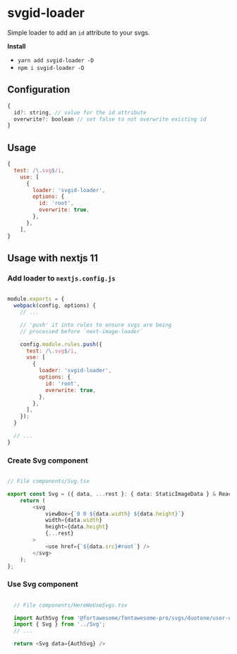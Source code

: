 # svgid-loader

Simple loader to add an `id` attribute to your svgs.

**Install**

- `yarn add svgid-loader -D`
- `npm i svgid-loader -D`

## Configuration

```js
{
  id?: string, // value for the id attribute
  overwrite?: boolean // set false to not overwrite existing id
}
```

## Usage

```js
{
  test: /\.svg$/i,
    use: [
      {
        loader: 'svgid-loader',
        options: {
          id: 'root',
          overwrite: true,
        },
      },
    ],
}
```

## Usage with nextjs 11

### Add loader to `nextjs.config.js`

```js

module.exports = {
  webpack(config, options) {
    // ...

    // 'push' it into rules to ensure svgs are being 
    // processed before `next-image-loader`

    config.module.rules.push({
      test: /\.svg$/i,
      use: [
        {
          loader: 'svgid-loader',
          options: {
            id: 'root',
            overwrite: true,
          },
        },
      ],
    });
  }

  // ...
}
```

### Create Svg component

```typescript

// File components/Svg.tsx

export const Svg = ({ data, ...rest }: { data: StaticImageData } & React.HTMLAttributes<SVGElement>) => {
	return (
		<svg
			viewBox={`0 0 ${data.width} ${data.height}`}
			width={data.width}
			height={data.height}
			{...rest}
		>
			<use href={`${data.src}#root`} />
		</svg>
	);
};

```

### Use Svg component

```typescript

  // File components/HereWeUseSvgs.tsx

  import AuthSvg from '@fortawesome/fontawesome-pro/svgs/duotone/user-unlock.svg';
  import { Svg } from '../Svg';
  // ...

  return <Svg data={AuthSvg} />
```
